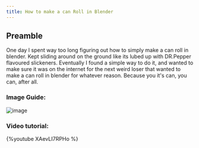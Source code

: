 ```yaml
---
title: How to make a can Roll in Blender
---
```


## Preamble
One day I spent way too long figuring out how to simply make a can roll in blender. Kept sliding around on the ground like its lubed up with DR.Pepper flavoured slickeners. Eventually I found a simple way to do it, and wanted to make sure it was on the internet for the next weird loser that wanted to make a can roll in blender for whatever reason. Because you it's can, you can, after all.
### Image Guide:

![image](https://hackmd.io/_uploads/B1REBJiU1x.png)

### Video tutorial:
{%youtube XAevLI7RPHo %}